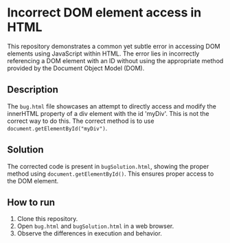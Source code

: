 # Incorrect DOM element access in HTML
This repository demonstrates a common yet subtle error in accessing DOM elements using JavaScript within HTML. The error lies in incorrectly referencing a DOM element with an ID without using the appropriate method provided by the Document Object Model (DOM). 

## Description
The `bug.html` file showcases an attempt to directly access and modify the innerHTML property of a div element with the id 'myDiv'. This is not the correct way to do this. The correct method is to use `document.getElementById("myDiv")`.

## Solution
The corrected code is present in `bugSolution.html`, showing the proper method using `document.getElementById()`. This ensures proper access to the DOM element.

## How to run
1. Clone this repository.
2. Open `bug.html` and `bugSolution.html` in a web browser.
3. Observe the differences in execution and behavior.